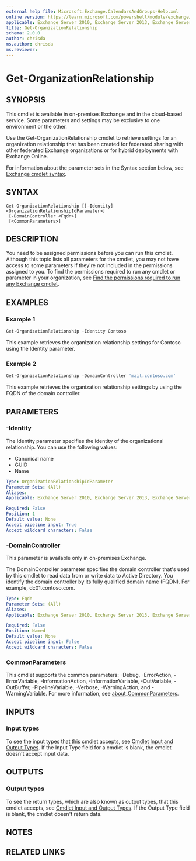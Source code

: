 ```yaml
---
external help file: Microsoft.Exchange.CalendarsAndGroups-Help.xml
online version: https://learn.microsoft.com/powershell/module/exchange/get-organizationrelationship
applicable: Exchange Server 2010, Exchange Server 2013, Exchange Server 2016, Exchange Server 2019, Exchange Online
title: Get-OrganizationRelationship
schema: 2.0.0
author: chrisda
ms.author: chrisda
ms.reviewer:
---
```


# Get-OrganizationRelationship

## SYNOPSIS
This cmdlet is available in on-premises Exchange and in the cloud-based service. Some parameters and settings may be exclusive to one environment or the other.

Use the Get-OrganizationRelationship cmdlet to retrieve settings for an organization relationship that has been created for federated sharing with other federated Exchange organizations or for hybrid deployments with Exchange Online.

For information about the parameter sets in the Syntax section below, see [Exchange cmdlet syntax](https://learn.microsoft.com/powershell/exchange/exchange-cmdlet-syntax).

## SYNTAX

```
Get-OrganizationRelationship [[-Identity] <OrganizationRelationshipIdParameter>]
 [-DomainController <Fqdn>]
 [<CommonParameters>]
```

## DESCRIPTION
You need to be assigned permissions before you can run this cmdlet. Although this topic lists all parameters for the cmdlet, you may not have access to some parameters if they're not included in the permissions assigned to you. To find the permissions required to run any cmdlet or parameter in your organization, see [Find the permissions required to run any Exchange cmdlet](https://learn.microsoft.com/powershell/exchange/find-exchange-cmdlet-permissions).

## EXAMPLES

### Example 1
```powershell
Get-OrganizationRelationship -Identity Contoso
```

This example retrieves the organization relationship settings for Contoso using the Identity parameter.

### Example 2
```powershell
Get-OrganizationRelationship -DomainController 'mail.contoso.com'
```

This example retrieves the organization relationship settings by using the FQDN of the domain controller.

## PARAMETERS

### -Identity
The Identity parameter specifies the identity of the organizational relationship. You can use the following values:

- Canonical name
- GUID
- Name

```yaml
Type: OrganizationRelationshipIdParameter
Parameter Sets: (All)
Aliases:
Applicable: Exchange Server 2010, Exchange Server 2013, Exchange Server 2016, Exchange Server 2019, Exchange Online

Required: False
Position: 1
Default value: None
Accept pipeline input: True
Accept wildcard characters: False
```

### -DomainController
This parameter is available only in on-premises Exchange.

The DomainController parameter specifies the domain controller that's used by this cmdlet to read data from or write data to Active Directory. You identify the domain controller by its fully qualified domain name (FQDN). For example, dc01.contoso.com.

```yaml
Type: Fqdn
Parameter Sets: (All)
Aliases:
Applicable: Exchange Server 2010, Exchange Server 2013, Exchange Server 2016, Exchange Server 2019

Required: False
Position: Named
Default value: None
Accept pipeline input: False
Accept wildcard characters: False
```

### CommonParameters
This cmdlet supports the common parameters: -Debug, -ErrorAction, -ErrorVariable, -InformationAction, -InformationVariable, -OutVariable, -OutBuffer, -PipelineVariable, -Verbose, -WarningAction, and -WarningVariable. For more information, see [about_CommonParameters](https://go.microsoft.com/fwlink/p/?LinkID=113216).

## INPUTS

### Input types
To see the input types that this cmdlet accepts, see [Cmdlet Input and Output Types](https://go.microsoft.com/fwlink/p/?LinkId=616387). If the Input Type field for a cmdlet is blank, the cmdlet doesn't accept input data.

## OUTPUTS

### Output types
To see the return types, which are also known as output types, that this cmdlet accepts, see [Cmdlet Input and Output Types](https://go.microsoft.com/fwlink/p/?LinkId=616387). If the Output Type field is blank, the cmdlet doesn't return data.

## NOTES

## RELATED LINKS
